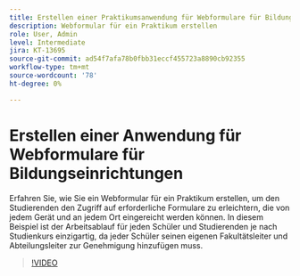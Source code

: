 ```yaml
---
title: Erstellen einer Praktikumsanwendung für Webformulare für Bildungseinrichtungen
description: Webformular für ein Praktikum erstellen
role: User, Admin
level: Intermediate
jira: KT-13695
source-git-commit: ad54f7afa78b0fbb31eccf455723a8890cb92355
workflow-type: tm+mt
source-wordcount: '78'
ht-degree: 0%

---
```


# Erstellen einer Anwendung für Webformulare für Bildungseinrichtungen

Erfahren Sie, wie Sie ein Webformular für ein Praktikum erstellen, um den Studierenden den Zugriff auf erforderliche Formulare zu erleichtern, die von jedem Gerät und an jedem Ort eingereicht werden können. In diesem Beispiel ist der Arbeitsablauf für jeden Schüler und Studierenden je nach Studienkurs einzigartig, da jeder Schüler seinen eigenen Fakultätsleiter und Abteilungsleiter zur Genehmigung hinzufügen muss.

>[!VIDEO](https://video.tv.adobe.com/v/3421853?quality=12&learn=on&hidetitle=true)
